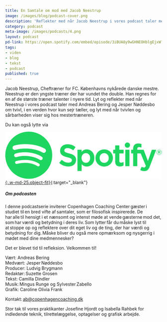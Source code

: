 ```yaml
---
title: En Samtale om mod med Jacob Neestrup
image: /images/blog/podcast-cover.png
description: 'Reflekter med når Jacob Neestrup i vores podcast taler med Andreas Bering og Jesper Nøddesbo om tvivl, i en verden hvor kun sejr tæller, og lyt med når tvivlen og sårbarheden viser sig hos mestertræneren. Lyt med her.'
category: podcast
meta-image: /images/podcasts/4.png
layout: podcast
pd-link: https://open.spotify.com/embed/episode/3iBUA8y9wGHNEOHblgEjxW?utm_source=generator
tags:
- viden
- blog
- tekst
- podcast
published: true
---
```


Jacob Neestrup, Cheftræner for FC. Københavns nykårede danske mestre. Neestrup er den yngste træner der har vundet the double. Han regnes for en af de største træner talenter i nyere tid. Lyt og reflekter med når Neestrup i vores podcast taler med Andreas Bering og Jesper Nøddesbo om tvivl, i en verden hvor kun sejr tæller, og lyt med når tvivlen og sårbarheden viser sig hos mestertræneren.

Du kan også lytte via

[![Lyt til SamtaleRummet via Spotify](/images/podcasts/spotify.png "Lyt til SamtaleRummet via Spotify"){:.w-md-25.object-fit}](https://open.spotify.com/episode/3iBUA8y9wGHNEOHblgEjxW){:target="_blank"}

##### Om podcasten

I denne podcastserie inviterer Copenhagen Coaching Center gæster i studiet til en bred vifte af samtaler, som er filosofisk inspirerede. De har alle til hensigt i et nænsomt og intenst møde at vende gæsterne mod det, som har værdi og betydning i deres liv. Som lytter får du måske lyst til at stoppe op og reflektere over dit eget liv og de ting, der har værdi og betydning for dig. Måske bliver du også mere opmærksom og nysgerrig i mødet med dine medmennesker?

Det er blevet tid til refleksion. Velkommen til!  

Vært: Andreas Bering<br>
Medvært: Jesper Nøddesbo<br>
Producer: Ludvig Brygmann<br>
Redaktør: Suzette Grosen<br>
Tekst: Camilla Dindler<br>
Musik: Mingus Runge og Sylvester Zabello<br>
Grafik: Caroline Olivia Frank

Kontakt: ab@copenhagencoaching.dk

Stor tak til vores praktikanter Josefine Hjordt og Isabella Rahbek for indledende teknik, tilrettelæggelse, optagelser og grafisk arbejde.
